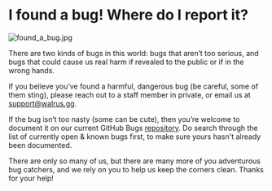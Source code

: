 # **I found a bug! Where do I report it?**

![found_a_bug.jpg](https://drive.google.com/uc?export=view&id=1TjTGntxTZAuwSsrdcO0Y-vnykksKFp0y)

There are two kinds of bugs in this world: bugs that aren’t too serious, and bugs that could cause us real harm if revealed to the public or if in the wrong hands.

If you believe you’ve found a harmful, dangerous bug (be careful, some of them sting), please reach out to a staff member in private, or email us at [support@walrus.gg](mailto:support@walrus.gg).

If the bug isn’t too nasty (some can be cute), then you’re welcome to document it on our current GitHub Bugs [repository](https://github.com/Walrus-Network/Walrus-Bugs).  Do search through the list of currently open & known bugs first, to make sure yours hasn't already been documented.

There are only so many of us, but there are many more of you adventurous bug catchers, and we rely on you to help us keep the corners clean. Thanks for your help!

